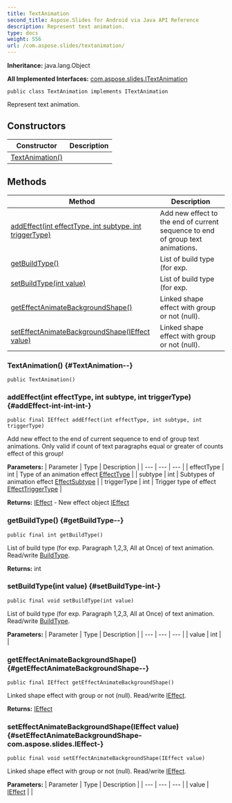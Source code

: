 ```yaml
---
title: TextAnimation
second_title: Aspose.Slides for Android via Java API Reference
description: Represent text animation.
type: docs
weight: 556
url: /com.aspose.slides/textanimation/
---
```

**Inheritance:**
java.lang.Object

**All Implemented Interfaces:**
[com.aspose.slides.ITextAnimation](../../com.aspose.slides/itextanimation)
```
public class TextAnimation implements ITextAnimation
```

Represent text animation.
## Constructors

| Constructor | Description |
| --- | --- |
| [TextAnimation()](#TextAnimation--) |  |
## Methods

| Method | Description |
| --- | --- |
| [addEffect(int effectType, int subtype, int triggerType)](#addEffect-int-int-int-) | Add new effect to the end of current sequence to end of group text animations. |
| [getBuildType()](#getBuildType--) | List of build type (for exp. |
| [setBuildType(int value)](#setBuildType-int-) | List of build type (for exp. |
| [getEffectAnimateBackgroundShape()](#getEffectAnimateBackgroundShape--) | Linked shape effect with group or not (null). |
| [setEffectAnimateBackgroundShape(IEffect value)](#setEffectAnimateBackgroundShape-com.aspose.slides.IEffect-) | Linked shape effect with group or not (null). |
### TextAnimation() {#TextAnimation--}
```
public TextAnimation()
```


### addEffect(int effectType, int subtype, int triggerType) {#addEffect-int-int-int-}
```
public final IEffect addEffect(int effectType, int subtype, int triggerType)
```


Add new effect to the end of current sequence to end of group text animations. Only valid if count of text paragraphs equal or greater of counts effect of this group!

**Parameters:**
| Parameter | Type | Description |
| --- | --- | --- |
| effectType | int | Type of an animation effect [EffectType](../../com.aspose.slides/effecttype) |
| subtype | int | Subtypes of animation effect [EffectSubtype](../../com.aspose.slides/effectsubtype) |
| triggerType | int | Trigger type of effect [EffectTriggerType](../../com.aspose.slides/effecttriggertype) |

**Returns:**
[IEffect](../../com.aspose.slides/ieffect) - New effect object [IEffect](../../com.aspose.slides/ieffect)
### getBuildType() {#getBuildType--}
```
public final int getBuildType()
```


List of build type (for exp. Paragraph 1,2,3, All at Once) of text animation. Read/write [BuildType](../../com.aspose.slides/buildtype).

**Returns:**
int
### setBuildType(int value) {#setBuildType-int-}
```
public final void setBuildType(int value)
```


List of build type (for exp. Paragraph 1,2,3, All at Once) of text animation. Read/write [BuildType](../../com.aspose.slides/buildtype).

**Parameters:**
| Parameter | Type | Description |
| --- | --- | --- |
| value | int |  |

### getEffectAnimateBackgroundShape() {#getEffectAnimateBackgroundShape--}
```
public final IEffect getEffectAnimateBackgroundShape()
```


Linked shape effect with group or not (null). Read/write [IEffect](../../com.aspose.slides/ieffect).

**Returns:**
[IEffect](../../com.aspose.slides/ieffect)
### setEffectAnimateBackgroundShape(IEffect value) {#setEffectAnimateBackgroundShape-com.aspose.slides.IEffect-}
```
public final void setEffectAnimateBackgroundShape(IEffect value)
```


Linked shape effect with group or not (null). Read/write [IEffect](../../com.aspose.slides/ieffect).

**Parameters:**
| Parameter | Type | Description |
| --- | --- | --- |
| value | [IEffect](../../com.aspose.slides/ieffect) |  |

